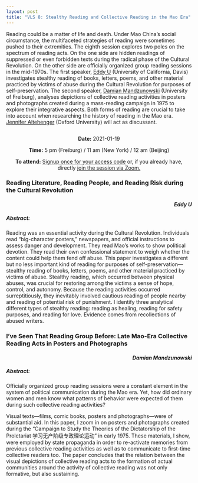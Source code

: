 ```yaml
---
layout: post
title: "VLS 8: Stealthy Reading and Collective Reading in the Mao Era"
---
```

<!-- General section for session -->
<div class="row">
    <div class="6u 12u$(small)">
    <!-- Include speaker and discussants with links to institutional pages -->
        <p>
            Reading could be a matter of life and death. Under Mao China’s social circumstance, the multifaceted strategies of reading were sometimes pushed to their extremities. The eighth session explores two poles on the spectrum of reading acts. On the one side are hidden readings of suppressed or even forbidden texts during the radical phase of the Cultural Revolution. On the other side are officially organized group reading sessions in the mid-1970s. The first speaker, <a href="https://sociology.ucdavis.edu/people/eu">Eddy U</a> (University of California, Davis) investigates stealthy reading of books, letters, poems, and other material practiced by victims of abuse during the Cultural Revolution for purposes of self-preservation. The second speaker, <a href="https://www.sinologie.uni-freiburg.de/Mitarbeiterinnen/projektmitarbeiterinnen/mandzunowski">Damian Mandzunowski</a> (University of Freiburg), analyses depictions of collective reading activities in posters and photographs created during a mass-reading campaign in 1975 to explore their integrative aspects. Both forms of reading are crucial to take into account when researching the history of reading in the Mao era. <a href="https://www.history.ox.ac.uk/people/dr-jennifer-altehenger">Jennifer Altehenger</a> (Oxford University) will act as discussant.
        </p>
    </div>
    <div class="6u 12u$(small)">
        <span class="image fit"><img src="{{ site.baseurl }}/assets/images/V8.png" alt=""/></span>
    </div>
</div>
<!-- Date and Signup Box -->

<div class="box">
    <p style="text-align: center;">
        <b>Date:</b> 2021-01-19
    </p>    
    <p style="text-align: center;">
        <b>Time:</b> 5 pm (Freiburg) / 11 am (New York) / 12 am (Beijing)
    </p>
    <p style="text-align: center;">
        <b>To attend:</b> <a class="button special small icon fa-envelope-open" href="mailto:readchinalectureseries@gmail.com">Signup once for your access code</a> or, if you already have, directly
        <a class="button special small icon fa-video-camera" href="https://uni-freiburg.zoom.us/j/83487054977">join the session via Zoom.</a>
    </p>
</div>

<!-- Abstracts and Speakers -->
<div class="row">
    <div class="6u 12u$(small)">
        <h3>Reading Literature, Reading People, and Reading Risk during the Cultural Revolution</h3>
        <h4 style="text-align: right"><i>Eddy U</i></h4>
        <h5> Abstract:</h5>
        <p>
            Reading was an essential activity during the Cultural Revolution. Individuals read “big-character posters,” newspapers, and official instructions to assess danger and development. They read Mao’s works to show political devotion. They read their own confessional statement to weigh whether the content could help them fend off abuse. This paper investigates a different but no less important kind of reading for purposes of self-preservation—stealthy reading of books, letters, poems, and other material practiced by victims of abuse. Stealthy reading, which occurred between physical abuses, was crucial for restoring among the victims a sense of hope, control, and autonomy. Because the reading activities occurred surreptitiously, they inevitably involved cautious reading of people nearby and reading of potential risk of punishment. I identify three analytical different types of stealthy reading: reading as healing, reading for safety purposes, and reading for love. Evidence comes from recollections of abused writers.
        </p>
    </div>
    <div class="6u$ 12u$(small)">
        <h3>I’ve Seen That Reading Group Before: Late Mao-Era Collective Reading Acts in Posters and Photographs</h3>
        <h4 style="text-align: right"><i>Damian Mandzunowski</i></h4>
        <h5> Abstract:</h5>
        <p>
            Officially organized group reading sessions were a constant element in the system of political communication during the Mao era. Yet, how did ordinary women and men know what patterns of behavior were expected of them during such collective reading activities? </p>
        <p>
             Visual texts—films, comic books, posters and photographs—were of substantial aid. In this paper, I zoom in on posters and photographs created during the “Campaign to Study the Theories of the Dictatorship of the Proletariat 学习无产阶级专政理论运动” in early 1975. These materials, I show, were employed by state propaganda in order to re-activate memories from previous collective reading activities as well as to communicate to first-time collective readers too. The paper concludes that the relation between the visual depictions of collective reading acts to the formation of actual communities around the activity of collective reading was not only formative, but also sustaining.</p>
    </div>
</div>
